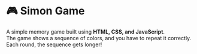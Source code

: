 # 🎮 Simon Game  

A simple memory game built using **HTML, CSS, and JavaScript**.  
The game shows a sequence of colors, and you have to repeat it correctly.  
Each round, the sequence gets longer!
